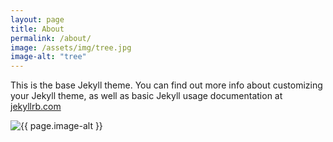 ```yaml
---
layout: page
title: About
permalink: /about/
image: /assets/img/tree.jpg
image-alt: "tree"
---
```


This is the base Jekyll theme. You can find out more info about customizing your Jekyll theme, as well as basic Jekyll usage documentation at [jekyllrb.com](http://jekyllrb.com/)

<img src="{{ page.image }}" alt="{{ page.image-alt }}" />